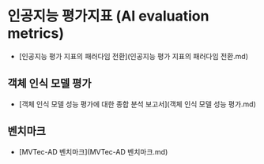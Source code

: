 # 인공지능 평가지표 (AI evaluation metrics)



- [인공지능 평가 지표의 패러다임 전환](인공지능 평가 지표의 패러다임 전환.md)


## 객체 인식 모델 평가



- [객체 인식 모델 성능 평가에 대한 종합 분석 보고서](객체 인식 모델 성능 평가.md)


## 벤치마크



- [MVTec-AD 벤치마크](MVTec-AD 벤치마크.md)
